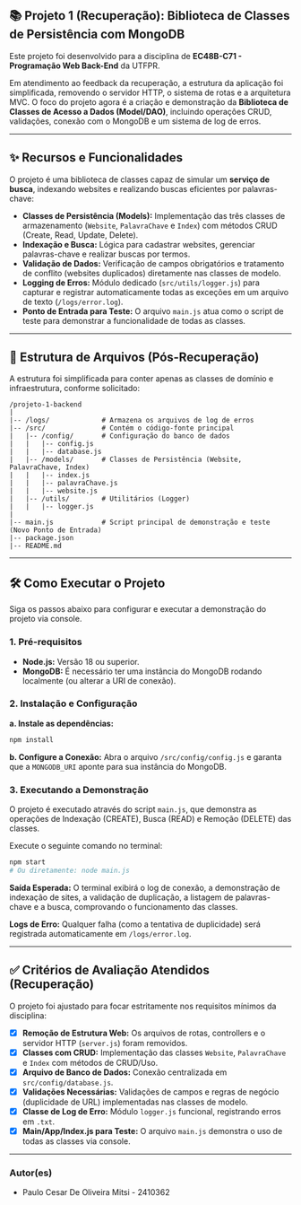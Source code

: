## 📚 Projeto 1 (Recuperação): Biblioteca de Classes de Persistência com MongoDB

Este projeto foi desenvolvido para a disciplina de **EC48B-C71 - Programação Web Back-End** da UTFPR.

Em atendimento ao feedback da recuperação, a estrutura da aplicação foi simplificada, removendo o servidor HTTP, o sistema de rotas e a arquitetura MVC. O foco do projeto agora é a criação e demonstração da **Biblioteca de Classes de Acesso a Dados (Model/DAO)**, incluindo operações CRUD, validações, conexão com o MongoDB e um sistema de log de erros.

-----

## ✨ Recursos e Funcionalidades

O projeto é uma biblioteca de classes capaz de simular um **serviço de busca**, indexando websites e realizando buscas eficientes por palavras-chave:

  * **Classes de Persistência (Models):** Implementação das três classes de armazenamento (`Website`, `PalavraChave` e `Index`) com métodos CRUD (Create, Read, Update, Delete).
  * **Indexação e Busca:** Lógica para cadastrar websites, gerenciar palavras-chave e realizar buscas por termos.
  * **Validação de Dados:** Verificação de campos obrigatórios e tratamento de conflito (websites duplicados) diretamente nas classes de modelo.
  * **Logging de Erros:** Módulo dedicado (`src/utils/logger.js`) para capturar e registrar automaticamente todas as exceções em um arquivo de texto (`/logs/error.log`).
  * **Ponto de Entrada para Teste:** O arquivo `main.js` atua como o script de teste para demonstrar a funcionalidade de todas as classes.

-----

## 📂 Estrutura de Arquivos (Pós-Recuperação)

A estrutura foi simplificada para conter apenas as classes de domínio e infraestrutura, conforme solicitado:

```
/projeto-1-backend
|
|-- /logs/             # Armazena os arquivos de log de erros
|-- /src/              # Contém o código-fonte principal
|   |-- /config/       # Configuração do banco de dados
|   |   |-- config.js
|   |   |-- database.js
|   |-- /models/       # Classes de Persistência (Website, PalavraChave, Index)
|   |   |-- index.js
|   |   |-- palavraChave.js
|   |   |-- website.js
|   |-- /utils/        # Utilitários (Logger)
|   |   |-- logger.js
|
|-- main.js            # Script principal de demonstração e teste (Novo Ponto de Entrada)
|-- package.json
|-- README.md
```

-----

## 🛠️ Como Executar o Projeto

Siga os passos abaixo para configurar e executar a demonstração do projeto via console.

### 1\. Pré-requisitos

  * **Node.js:** Versão 18 ou superior.
  * **MongoDB:** É necessário ter uma instância do MongoDB rodando localmente (ou alterar a URI de conexão).

### 2\. Instalação e Configuração

**a. Instale as dependências:**

```bash
npm install
```

**b. Configure a Conexão:**
Abra o arquivo `/src/config/config.js` e garanta que a `MONGODB_URI` aponte para sua instância do MongoDB.

### 3\. Executando a Demonstração

O projeto é executado através do script `main.js`, que demonstra as operações de Indexação (CREATE), Busca (READ) e Remoção (DELETE) das classes.

Execute o seguinte comando no terminal:

```bash
npm start
# Ou diretamente: node main.js
```

**Saída Esperada:** O terminal exibirá o log de conexão, a demonstração de indexação de sites, a validação de duplicação, a listagem de palavras-chave e a busca, comprovando o funcionamento das classes.

**Logs de Erro:** Qualquer falha (como a tentativa de duplicidade) será registrada automaticamente em `/logs/error.log`.

-----

## ✅ Critérios de Avaliação Atendidos (Recuperação)

O projeto foi ajustado para focar estritamente nos requisitos mínimos da disciplina:

  * [x] **Remoção de Estrutura Web:** Os arquivos de rotas, controllers e o servidor HTTP (`server.js`) foram removidos.
  * [x] **Classes com CRUD:** Implementação das classes `Website`, `PalavraChave` e `Index` com métodos de CRUD/Uso.
  * [x] **Arquivo de Banco de Dados:** Conexão centralizada em `src/config/database.js`.
  * [x] **Validações Necessárias:** Validações de campos e regras de negócio (duplicidade de URL) implementadas nas classes de modelo.
  * [x] **Classe de Log de Erro:** Módulo `logger.js` funcional, registrando erros em `.txt`.
  * [x] **Main/App/Index.js para Teste:** O arquivo `main.js` demonstra o uso de todas as classes via console.

-----

### Autor(es)

  * Paulo Cesar De Oliveira Mitsi - 2410362